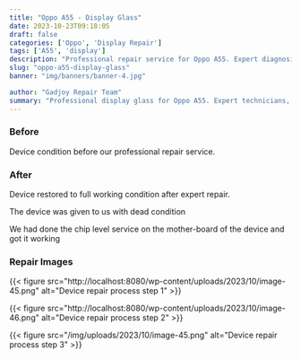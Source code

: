 ```yaml
---
title: "Oppo A55 - Display Glass"
date: 2023-10-23T09:18:05
draft: false
categories: ['Oppo', 'Display Repair']
tags: ['A55', 'display']
description: "Professional repair service for Oppo A55. Expert diagnosis and quality repairs in Bangalore."
slug: "oppo-a55-display-glass"
banner: "img/banners/banner-4.jpg"

author: "Gadjoy Repair Team"
summary: "Professional display glass for Oppo A55. Expert technicians, quality parts, warranty included."
---
```


### Before

Device condition before our professional repair service.

### After

Device restored to full working condition after expert repair.

The device was given to us with dead condition

We had done the chip level service on the mother-board of the device and got it working

### Repair Images

{{< figure src="http://localhost:8080/wp-content/uploads/2023/10/image-45.png" alt="Device repair process step 1" >}}

{{< figure src="http://localhost:8080/wp-content/uploads/2023/10/image-46.png" alt="Device repair process step 2" >}}

{{< figure src="/img/uploads/2023/10/image-45.png" alt="Device repair process step 3" >}}

